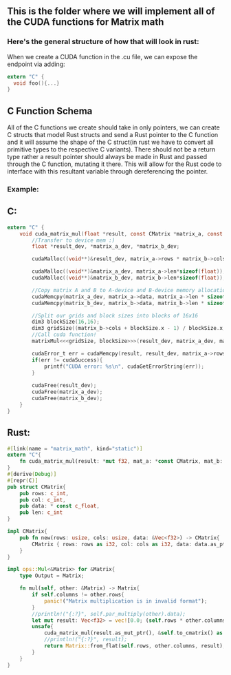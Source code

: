 ## This is the folder where we will implement all of the CUDA functions for Matrix math

### Here's the general structure of how that will look in rust:

When we create a CUDA function in the .cu file, we can expose the endpoint via adding:

```c
extern "C" {
  void foo(){...}
}
```

## C Function Schema

All of the C functions we create should take in only pointers, we can create C structs that model Rust structs and send a Rust pointer to the C function and it will assume the shape of the C struct(in rust we have to convert all primitive types to the respective C variants). There should not be a return type rather a result pointer should always be made in Rust and passed through the C function, mutating it there. This will allow for the Rust code to interface with this resultant variable through dereferencing the pointer.

### Example:

## C:
```c
extern "C" {
    void cuda_matrix_mul(float *result, const CMatrix *matrix_a, const CMatrix *matrix_b){
        //Transfer to device mem :)
        float *result_dev, *matrix_a_dev, *matrix_b_dev;

        cudaMalloc((void**)&result_dev, matrix_a->rows * matrix_b->cols * sizeof(float));

        cudaMalloc((void**)&matrix_a_dev, matrix_a->len*sizeof(float));
        cudaMalloc((void**)&matrix_b_dev, matrix_b->len*sizeof(float));

        //Copy matrix A and B to A-device and B-device memory allocations
        cudaMemcpy(matrix_a_dev, matrix_a->data, matrix_a->len * sizeof(float), cudaMemcpyHostToDevice);
        cudaMemcpy(matrix_b_dev, matrix_b->data, matrix_b->len * sizeof(float), cudaMemcpyHostToDevice);

        //Split our grids and block sizes into blocks of 16x16
        dim3 blockSize(16,16);
        dim3 gridSize((matrix_b->cols + blockSize.x - 1) / blockSize.x, (matrix_a->rows + blockSize.y - 1) / blockSize.y);
        //Call cuda function!
        matrixMul<<<gridSize, blockSize>>>(result_dev, matrix_a_dev, matrix_b_dev, matrix_a->rows, matrix_a->cols, matrix_b->cols); 

        cudaError_t err = cudaMemcpy(result, result_dev, matrix_a->rows * matrix_b->cols * sizeof(float), cudaMemcpyDeviceToHost);
        if(err != cudaSuccess){
            printf("CUDA error: %s\n", cudaGetErrorString(err));
        }
        
        cudaFree(result_dev);
        cudaFree(matrix_a_dev);
        cudaFree(matrix_b_dev);
    }
}
```

## Rust:
```rust
#[link(name = "matrix_math", kind="static")]
extern "C"{
    fn cuda_matrix_mul(result: *mut f32, mat_a: *const CMatrix, mat_b: *const CMatrix);
}
#[derive(Debug)]
#[repr(C)]
pub struct CMatrix{
    pub rows: c_int,
    pub col: c_int,
    pub data: * const c_float,
    pub len: c_int
}

impl CMatrix{
    pub fn new(rows: usize, cols: usize, data: &Vec<f32>) -> CMatrix{
        CMatrix { rows: rows as i32, col: cols as i32, data: data.as_ptr(), len: data.len() as i32 }
    }
}

impl ops::Mul<&Matrix> for &Matrix{
    type Output = Matrix;

    fn mul(self, other: &Matrix) -> Matrix{
        if self.columns != other.rows{
            panic!("Matrix multiplication is in invalid format");
        }
        //println!("{:?}", self.par_multiply(other).data);
        let mut result: Vec<f32> = vec![0.0; (self.rows * other.columns) as usize];
        unsafe{
            cuda_matrix_mul(result.as_mut_ptr(), &self.to_cmatrix() as *const CMatrix, &other.to_cmatrix() as *const CMatrix);
            //println!("{:?}", result);
            return Matrix::from_flat(self.rows, other.columns, result);
        }
    }
}
```
